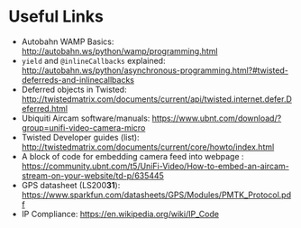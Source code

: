 # Useful Links
- Autobahn WAMP Basics: http://autobahn.ws/python/wamp/programming.html
- `yield` and `@inlineCallbacks` explained:
  http://autobahn.ws/python/asynchronous-programming.html?#twisted-deferreds-and-inlinecallbacks
- Deferred objects in Twisted: http://twistedmatrix.com/documents/current/api/twisted.internet.defer.Deferred.html
- Ubiquiti Aircam software/manuals: https://www.ubnt.com/download/?group=unifi-video-camera-micro
- Twisted Developer guides (list): http://twistedmatrix.com/documents/current/core/howto/index.html
- A block of code for embedding camera feed into webpage :
	https://community.ubnt.com/t5/UniFi-Video/How-to-embed-an-aircam-stream-on-your-website/td-p/635445
- GPS datasheet (LS200**31**): https://www.sparkfun.com/datasheets/GPS/Modules/PMTK_Protocol.pdf
- IP Compliance: https://en.wikipedia.org/wiki/IP_Code
